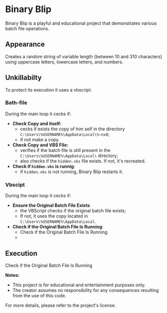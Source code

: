 # Binary Blip

Binary Blip is a playful and educational project that demonstrates various batch file operations.

## Appearance

Creates a random string of variable length (between 10 and 310 characters) using uppercase letters, lowercase letters, and numbers.

## Unkillabilty

To protect its execution it uses a vbscript.

### Bath-file

During the main loop it cecks if:

- **Check Copy and itself:**
   - cecks if exists the copy of him self in the directory `C:\Users\%USERNAME%\AppData\Local\%~nx0`;
   - if not make a copy.
- **Check Copy and VBS File:**
   - verifies if the batch file is still present in the `C:\Users\%USERNAME%\AppData\Local\` directory;
   - also checks if the `hidden.vbs` file exists. If not, it's recreated.
- **Check if `hidden.vbs` is runnig**:
   - if `hidden.vbs`  is not running, Binary Blip restarts it.
  
### Vbscipt

During the main loop it cecks if:

- **Ensure the Original Batch File Exists**:
   - the VBScript checks if the original batch file exists;
   - If not, it uses the copy located in `C:\Users\%USERNAME%\AppData\Local`.
- **Check if the Original Batch File Is Running**:
   - Check if the Original Batch File Is Running.
   - 
## Execution

Check if the Original Batch File Is Running

**Notes:**
- This project is for educational and entertainment purposes only.
- The creator assumes no responsibility for any consequences resulting from the use of this code.

For more details, please refer to the project's license.
